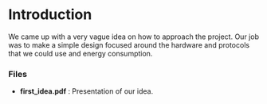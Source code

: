 # Introduction
We came up with a very vague idea on how to approach the project.
Our job was to make a simple design focused around the hardware and protocols that we could use and energy consumption.

### Files
+ **first_idea.pdf** : Presentation of our idea.
